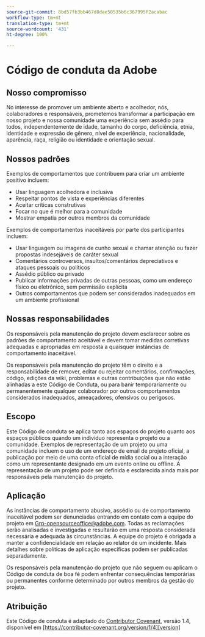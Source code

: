 ```yaml
---
source-git-commit: 8bd57fb3bb467d8dae50535b6c367995f2acabac
workflow-type: tm+mt
translation-type: tm+mt
source-wordcount: '431'
ht-degree: 100%

---
```

# Código de conduta da Adobe

## Nosso compromisso

No interesse de promover um ambiente aberto e acolhedor, nós, 
colaboradores e responsáveis, prometemos transformar a participação em nosso projeto e
nossa comunidade uma experiência sem assédio para todos, independentemente de idade, tamanho
do corpo, deficiência, etnia, identidade e expressão de gênero, nível de experiência,
nacionalidade, aparência, raça, religião ou identidade e orientação
sexual.

## Nossos padrões

Exemplos de comportamentos que contribuem para criar um ambiente
positivo incluem:

* Usar linguagem acolhedora e inclusiva
* Respeitar pontos de vista e experiências diferentes
* Aceitar críticas construtivas
* Focar no que é melhor para a comunidade
* Mostrar empatia por outros membros da comunidade

Exemplos de comportamentos inaceitáveis por parte dos participantes incluem:

* Usar linguagem ou imagens de cunho sexual e chamar atenção ou fazer propostas indesejáveis de caráter sexual
* Comentários controversos, insultos/comentários depreciativos e ataques pessoais ou políticos
* Assédio público ou privado
* Publicar informações privadas de outras pessoas, como um endereço físico ou eletrônico,
sem permissão explícita
* Outros comportamentos que podem ser considerados inadequados
em um ambiente profissional

## Nossas responsabilidades

Os responsáveis pela manutenção do projeto devem esclarecer sobre os padrões de comportamento aceitável
e devem tomar medidas corretivas adequadas e apropriadas em
resposta a quaisquer instâncias de comportamento inaceitável.

Os responsáveis pela manutenção do projeto têm o direito e a responsabilidade
de remover, editar ou rejeitar comentários, confirmações, código, edições da wiki,
problemas e outras contribuições que não estão alinhadas a este Código de Conduta,
ou para banir temporariamente ou permanentemente qualquer colaborador por outros
comportamentos considerados inadequados, ameaçadores, ofensivos ou perigosos.

## Escopo

Este Código de conduta se aplica tanto aos espaços do projeto quanto aos espaços 
públicos quando um indivíduo representa o projeto ou a comunidade. Exemplos de
representação de um projeto ou uma comunidade incluem o uso de um endereço de email de projeto oficial,
a publicação por meio de uma conta oficial de mídia social ou a interação como um representante designado
em um evento online ou offline. A representação de um projeto pode ser
definida e esclarecida ainda mais por responsáveis pela manutenção do projeto.

## Aplicação

As instâncias de comportamento abusivo, assédio ou de comportamento inaceitável podem ser
denunciadas entrando em contato com a equipe do projeto em Grp-opensourceoffice@adobe.com. Todas
as reclamações serão analisadas e investigadas e resultarão em uma resposta
considerada necessária e adequada às circunstâncias. A equipe do projeto é
obrigada a manter a confidencialidade em relação ao relator de um incidente. 
Mais detalhes sobre políticas de aplicação específicas podem ser publicadas separadamente.

Os responsáveis pela manutenção do projeto que não seguem ou aplicam o Código de conduta de boa
fé podem enfrentar consequências temporárias ou permanentes conforme determinado por outros
membros da gestão do projeto.

## Atribuição

Este Código de conduta é adaptado do [Contributor Covenant][homepage], versão 1.4,
disponível em [https://contributor-covenant.org/version/1/4][version]

[homepage]: https://contributor-covenant.org
[version]: https://contributor-covenant.org/version/1/4/
